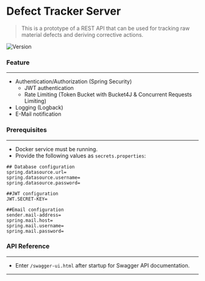 # Defect Tracker Server

> This is a prototype of a REST API that can be used for tracking raw material defects
> and deriving corrective actions.

![Version](https://img.shields.io/badge/version-1.0.0-blue.svg?cacheSeconds=2592000)

### Feature
___
- Authentication/Authorization (Spring Security)
  - JWT authentication 
  - Rate Limiting (Token Bucket with Bucket4J & Concurrent Requests Limiting)
- Logging (Logback)
- E-Mail notification

### Prerequisites
___
- Docker service must be running.
- Provide the following values as ```secrets.properties```:
```
## Database configuration
spring.datasource.url=
spring.datasource.username=
spring.datasource.password=

##JWT configuration
JWT.SECRET-KEY=

##Email configuration
sender.mail-address=
spring.mail.host=
spring.mail.username=
spring.mail.password=
```
### API Reference 
___
- Enter ```/swagger-ui.html``` after startup for Swagger API documentation.
---
